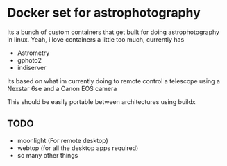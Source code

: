# Docker set for astrophotography

Its a bunch of custom containers that get built for doing astrophotography in linux. Yeah, i love containers a little too much, currently has
 - Astrometry
 - gphoto2
 - indiserver

Its based on what im currently doing to remote control a telescope using a Nexstar 6se and a Canon EOS camera

This should be easily portable between architectures using buildx


## TODO
 - moonlight (For remote desktop)
 - webtop (for all the desktop apps required)
 - so many other things
